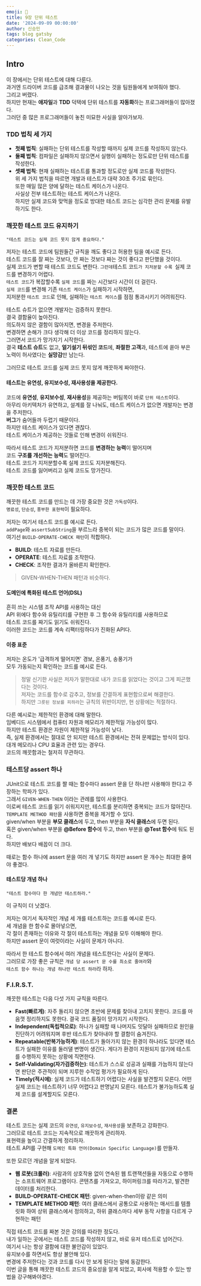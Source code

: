 ```yaml
---
emoji: 🐒
title: 9장 단위 테스트
date: '2024-09-09 00:00:00'
author: 신승민
tags: blog gatsby 
categories: Clean_Code
---
```


## Intro
이 장에서는 단위 테스트에 대해 다룬다.  
과거엔 드라이버 코드를 급조해 결과물이 나오는 것을 팀원들에게 보여줘야 했다.  
그리고 버렸다.  
하지만 현재는 **애자일**과 **TDD** 덕택에 단위 테스트를 **자동화**하는 프로그래머들이 많아졌다.  
그러던 중 많은 프로그래머들이 놓친 미묘한 사실을 알아가보자.  

### TDD 법칙 세 가지
* **첫째 법칙**: 실패하는 단위 테스트를 작성할 때까지 실제 코드를 작성하지 않는다.  
* **둘째 법칙**: 컴파일은 실패하지 않으면서 실행이 실패하는 정도로만 단위 테스트를 작성한다.  
* **셋째 법칙**: 현재 실패하는 테스트를 통과할 정도로만 실제 코드를 작성한다.  
위 세 가지 법칙을 따르면 개발과 테스트가 대략 30초 주기로 묶인다.  
또한 매일 많은 양에 달하는 테스트 케이스가 나온다.  
사실상 전부 테스트하는 테스트 케이스가 나온다.  
하지만 실제 코드와 맞먹을 정도로 방대한 테스트 코드는 심각한 관리 문제를 유발하기도 한다.  

### 깨끗한 테스트 코드 유지하기
```
"테스트 코드는 실제 코드 못지 않게 중요하다."
```
저자는 테스트 코드에 팀원들간 규칙을 깨도 좋다고 허용한 팀을 예시로 든다.  
테스트 코드를 잘 짜는 것보다, 안 짜는 것보다 짜는 것이 좋다고 판단했을 것이다.  
실제 코드가 변할 때 테스트 코드도 변한다.  `
그런데 `테스트 코드`가 지저분할 수록 `실제 코드를 변경하기 어렵다.  
`테스트 코드`가 복잡할수록 `실제 코드`를 짜는 시간보다 시간이 더 걸린다.  
`실제 코드`를 변경해 기존 `테스트 케이스`가 실패하기 시작하면,  
지저분한 `테스트 코드`로 인해, 실패하는 `테스트 케이스`를 점점 통과시키기 어려워진다.  
  
테스트 슈트가 없으면 개발자는 검증하지 못한다.  
결국 결함율이 높아진다.  
의도하지 않은 결함이 많아지면, 변경을 주저한다.  
변경하면 손해가 크다 생각해 더 이상 코드를 정리하지 않는다.  
그러면서 코드가 망가지기 시작한다.  
결국 **테스트 슈트**도 없고, **얼기설기 뒤섞인 코드**에, **좌절한 고객**과, 테스트에 쏟아 부은 노력이 허사였다는 **실망감**만 남는다.  
  
그러므로 테스트 코드를 실제 코드 못지 않게 깨끗하게 짜야한다.  
  
#### 테스트는 유연성, 유지보수성, 재사용성을 제공한다.  
코드에 **유연성**, **유지보수성**, **재사용성**을 제공하는 버팀목이 바로 `단위 테스트`이다.  
아무리 아키텍처가 유연하고, 설계를 잘 나눠도, 테스트 케이스가 없으면 개발자는 변경을 주저한다.  
**버그**가 숨어들까 두렵기 때문이다.  
하지만 테스트 케이스가 있다면 괜찮다.  
테스트 케이스가 제공하는 것들로 인해 변경이 쉬워진다.  
  
따라서 테스트 코드가 지저분하면 코드를 **변경하는 능력**이 떨어지며  
코드 **구조를 개선하는 능력**도 떨어진다.  
테스트 코드가 지저분할수록 실제 코드도 지저분해진다.  
테스트 코드를 잃어버리고 실제 코드도 망가진다.  

### 깨끗한 테스트 코드
깨끗한 테스트 코드를 만드는 데 가장 중요한 것은 `가독성`이다.  
`명료성`, `단순성`, `풍부한 표현력`이 필요하다.  
  
저자는 여기서 테스트 코드를 예시로 든다.  
`addPage`와 `assertSubString`을 부르느라 중복이 되는 코드가 많은 코드를 말이다.  
여기선 `BUILD-OPERATE-CHECK 패턴`이 적합하다.  
* **BUILD**: 테스트 자료를 만든다.  
* **OPERATE**: 테스트 자료를 조작한다.  
* **CHECK**: 조작한 결과가 올바른지 확인한다.  
> GIVEN-WHEN-THEN 패턴과 비슷하다.  
  
#### 도메인에 특화된 테스트 언어(DSL)
흔히 쓰는 시스템 조작 API를 사용하는 대신  
API 위에다 함수와 유틸리티를 구현한 후 그 함수와 유틸리티를 사용하므로  
테스트 코드를 짜기도 읽기도 쉬워진다.  
이러한 코드는 코드를 계속 리팩터링하다가 진화된 API다.  
  
#### 이중 표준
저자는 온도가 '급격하게 떨어지면' 경보, 온풍기, 송풍기가  
모두 가동되는지 확인하는 코드를 예시로 든다.  
> 정말 신기한 사실은 저자가 말한대로 내가 코드를 읽었다는 것이고 그게 피곤했다는 것이다.  
저자는 코드를 함수로 감추고, 정보를 간결하게 표현함으로써 해결한다.  
하지만 `그릇된 정보를 피하라`는 규칙의 위반이지만, 현 상황에는 적절하다.  
  
다른 예시로는 제한적인 환경에 대해 말한다.  
임베디드 시스템에서 컴퓨터 자원과 메모리가 제한적일 가능성이 많다.  
하지만 테스트 환경은 자원이 제한적일 가능성이 낮다.  
즉, 실제 환경에서는 절대로 안 되지만 테스트 환경에서는 전혀 문제없는 방식이 있다.  
대개 메모리나 CPU 효율과 관련 있는 경우다.  
코드의 깨끗함과는 철저히 무관하다.

### 테스트당 assert 하나
JUnit으로 테스트 코드를 짤 때는 함수마다 assert 문을 단 하나만 사용해야 한다고 주장하는 학파가 있다.  
그래서 `GIVEN-WHEN-THEN` 이라는 관례를 많이 사용한다.  
이로써 테스트 코드를 읽기 쉬워지지만, 테스트를 분리하면 중복되는 코드가 많아진다.  
`TEMPLATE METHOD 패턴`을 사용하면 중복을 제거할 수 있다.  
given/when 부분을 **부모 클래스**에 두고, then 부분을 **자식 클래스**에 두면 된다.  
혹은 given/when 부분을 **@Before 함수**에 두고, then 부분을 **@Test 함수**에 둬도 된다.  
하지만 배보다 배꼽이 더 크다.  
  
때로는 함수 하나에 assert 문을 여러 개 넣기도 하지만 assert 문 개수는 최대한 줄여야 좋겠다.  
#### 테스트당 개념 하나
```
"테스트 함수마다 한 개념만 테스트하라."
```
이 규칙이 더 낫겠다.  
  
저자는 여기서 독자적인 개념 세 개를 테스트하는 코드를 예시로 든다.  
세 개념을 한 함수로 몰아넣으면,  
각 절이 존재하는 이유와 각 절이 테스트하는 개념을 모두 이해해야 한다.  
하지만 assert 문이 여럿이라는 사실이 문제가 아니다.  
  
따라서 한 테스트 함수에서 여러 개념을 테스트한다는 사실이 문제다.  
그러므로 가장 좋은 규칙은 `개념 당 assert 문 수를 최소로 줄여라`와  
`테스트 함수 하나는 개념 하나만 테스트 하라`라 하자.

### F.I.R.S.T.
깨끗한 테스트는 다음 다섯 가지 규칙을 따른다.  
  
* **Fast(빠르게)**: 자주 돌리지 않으면 초반에 문제를 찾아내 고치지 못한다. 코드를 마음껏 정리하지도 못한다. 결국 코드 품질이 망가지기 시작한다.  
* **Independent(독립적으로)**: 하나가 실패할 때 나머지도 잇달아 실패하므로 원인을 진단하기 어려워지며 후반 테스트가 찾아내야 할 결함이 숨겨진다.  
* **Repeatable(반복가능하게)**: 테스트가 돌아가지 않는 환경이 하나라도 있다면 테스트가 실패한 이유를 둘러댈 변명이 생긴다. 게다가 환경이 지원되지 않기에 테스트를 수행하지 못하는 상황에 직면한다.  
* **Self-Validating(자가검증하는)**: 테스트가 스스로 성공과 실패를 가늠하지 않는다면 판단은 주관적이 되며 지루한 수작업 평가가 필요하게 된다.  
* **Timely(적시에)**: 실제 코드가 테스트하기 어렵다는 사실을 발견할지 모른다. 어떤 실제 코드는 테스트하기 너무 어렵다고 판명날지 모른다. 테스트가 불가능하도록 실제 코드를 설계할지도 모른다.  
  
### 결론
테스트 코드는 실제 코드의 `유연성`, `유지보수성`, `재사용성`을 보존하고 강화한다.  
그러므로 테스트 코드는 지속적으로 깨끗하게 관리하자.  
표현력을 높이고 간결하게 정리하자.  
테스트 API를 구현해 `도메인 특화 언어(Domain Specific Language)`를 만들자.  
  
또한 모르던 개념을 알게 되었다.  
* **웹 로봇(크롤러)**: 사람과의 상호작용 없이 연속된 웹 트랜잭션들을 자동으로 수행하는 소프트웨어 프로그램이다. 콘텐츠를 가져오고, 하이퍼링크를 따라가고, 발견한 데이터를 처리한다.  
* **BUILD-OPERATE-CHECK 패턴**: given-when-then이랑 같은 의미
* **TEMPLATE METHOD 패턴**: 여러 클래스에서 공통으로 사용하는 매서드를 템플릿화 하여 상위 클래스에서 정의하고, 하위 클래스마다 세부 동작 사항을 다르게 구현하는 패턴
  
직접 테스트 코드를 짜본 것은 강의를 따라한 정도다.  
내가 일하는 곳에서는 테스트 코드를 작성하지 않고, 바로 유저 테스트로 넘어간다.  
여기서 나는 항상 결함에 대한 불안감이 있었다.  
유지보수를 하면서도 항상 불안해 있다.  
변경에 주저한다는 것과 코드를 다시 안 보게 된다는 말에 동감한다.  
이번 글을 통해 깨끗한 테스트 코드의 중요성을 알게 되었고, 회사에 적용할 수 있는 방법을 강구해봐야겠다.


```toc

```
